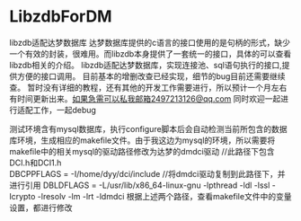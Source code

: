 # LibzdbForDM
libzdb适配达梦数据库
达梦数据库提供的c语言的接口使用的是句柄的形式，缺少一个有效的封装，很难用。而libzdb本身提供了一套统一的接口，具体的可以查看libzdb相关的介绍。
libzdb适配达梦数据库，实现连接池、sql语句执行的接口,提供方便的接口调用。
目前基本的增删改查已经实现，细节的bug目前还需要继续查。
暂时没有详细的教程，还有其他的开发工作需要进行，所以预计一个月左右有时间更新出来。如果急需可以私我邮箱2497213126@qq.com
同时欢迎一起进行适配工作，一起debug



测试环境含有mysql数据库，执行configure脚本后会自动检测当前所包含的数据库环境，生成相应的makefile文件。由于我这边为mysql的环境，所以需要将makefile中的相关mysql的驱动路径修改为达梦的dmdci驱动
//此路径下包含DCI.h和DCI1.h  
DBCPPFLAGS =  -I/home/dyy/dci/include
//将dmdci驱动复制到此路径下，并进行引用
DBLDFLAGS =  -L/usr/lib/x86_64-linux-gnu -lpthread -ldl -lssl -lcrypto -lresolv -lm -lrt -ldmdci
根据上述两个路径，查看makefile文件中的变量设置，都进行修改
